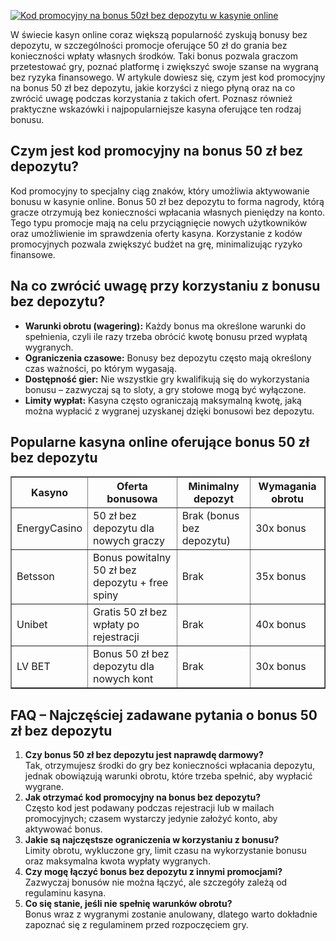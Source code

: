 [![Kod promocyjny na bonus 50zł bez depozytu w kasynie online](https://123-caf.pages.dev/gitsignup.png)](https://vrmoo.ru/Bt82HjjY)

<div> <p>W świecie kasyn online coraz większą popularność zyskują bonusy bez depozytu, w szczególności promocje oferujące 50 zł do grania bez konieczności wpłaty własnych środków. Taki bonus pozwala graczom przetestować gry, poznać platformę i zwiększyć swoje szanse na wygraną bez ryzyka finansowego. W artykule dowiesz się, czym jest kod promocyjny na bonus 50 zł bez depozytu, jakie korzyści z niego płyną oraz na co zwrócić uwagę podczas korzystania z takich ofert. Poznasz również praktyczne wskazówki i najpopularniejsze kasyna oferujące ten rodzaj bonusu.</p>  <h2>Czym jest kod promocyjny na bonus 50 zł bez depozytu?</h2> <p>Kod promocyjny to specjalny ciąg znaków, który umożliwia aktywowanie bonusu w kasynie online. Bonus 50 zł bez depozytu to forma nagrody, którą gracze otrzymują bez konieczności wpłacania własnych pieniędzy na konto. Tego typu promocje mają na celu przyciągnięcie nowych użytkowników oraz umożliwienie im sprawdzenia oferty kasyna. Korzystanie z kodów promocyjnych pozwala zwiększyć budżet na grę, minimalizując ryzyko finansowe.</p>  <h2>Na co zwrócić uwagę przy korzystaniu z bonusu bez depozytu?</h2> <ul>   <li><strong>Warunki obrotu (wagering):</strong> Każdy bonus ma określone warunki do spełnienia, czyli ile razy trzeba obrócić kwotę bonusu przed wypłatą wygranych.</li>   <li><strong>Ograniczenia czasowe:</strong> Bonusy bez depozytu często mają określony czas ważności, po którym wygasają.</li>   <li><strong>Dostępność gier:</strong> Nie wszystkie gry kwalifikują się do wykorzystania bonusu – zazwyczaj są to sloty, a gry stołowe mogą być wyłączone.</li>   <li><strong>Limity wypłat:</strong> Kasyna często ograniczają maksymalną kwotę, jaką można wypłacić z wygranej uzyskanej dzięki bonusowi bez depozytu.</li> </ul>  <h2>Popularne kasyna online oferujące bonus 50 zł bez depozytu</h2> <table border="1" cellpadding="8" cellspacing="0" style="border-collapse: collapse; width: 100%; max-width: 600px;">   <thead>     <tr>       <th>Kasyno</th>       <th>Oferta bonusowa</th>       <th>Minimalny depozyt</th>       <th>Wymagania obrotu</th>     </tr>   </thead>   <tbody>     <tr>       <td>EnergyCasino</td>       <td>50 zł bez depozytu dla nowych graczy</td>       <td>Brak (bonus bez depozytu)</td>       <td>30x bonus</td>     </tr>     <tr>       <td>Betsson</td>       <td>Bonus powitalny 50 zł bez depozytu + free spiny</td>       <td>Brak</td>       <td>35x bonus</td>     </tr>     <tr>       <td>Unibet</td>       <td>Gratis 50 zł bez wpłaty po rejestracji</td>       <td>Brak</td>       <td>40x bonus</td>     </tr>     <tr>       <td>LV BET</td>       <td>Bonus 50 zł bez depozytu dla nowych kont</td>       <td>Brak</td>       <td>30x bonus</td>     </tr>   </tbody> </table>  <h2>FAQ – Najczęściej zadawane pytania o bonus 50 zł bez depozytu</h2> <ol>   <li><strong>Czy bonus 50 zł bez depozytu jest naprawdę darmowy?</strong><br>Tak, otrzymujesz środki do gry bez konieczności wpłacania depozytu, jednak obowiązują warunki obrotu, które trzeba spełnić, aby wypłacić wygrane.</li>   <li><strong>Jak otrzymać kod promocyjny na bonus bez depozytu?</strong><br>Często kod jest podawany podczas rejestracji lub w mailach promocyjnych; czasem wystarczy jedynie założyć konto, aby aktywować bonus.</li>   <li><strong>Jakie są najczęstsze ograniczenia w korzystaniu z bonusu?</strong><br>Limity obrotu, wykluczone gry, limit czasu na wykorzystanie bonusu oraz maksymalna kwota wypłaty wygranych.</li>   <li><strong>Czy mogę łączyć bonus bez depozytu z innymi promocjami?</strong><br>Zazwyczaj bonusów nie można łączyć, ale szczegóły zależą od regulaminu kasyna.</li>   <li><strong>Co się stanie, jeśli nie spełnię warunków obrotu?</strong><br>Bonus wraz z wygranymi zostanie anulowany, dlatego warto dokładnie zapoznać się z regulaminem przed rozpoczęciem gry.</li> </ol> </div>